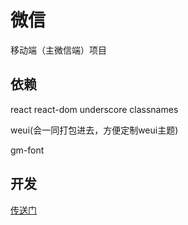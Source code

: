 # 微信
移动端（主微信端）项目

## 依赖

react
react-dom
underscore
classnames

weui(会一同打包进去，方便定制weui主题)

gm-font

## 开发
[传送门](./README.dev.md)